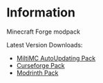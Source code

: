 # Information
Minecraft Forge modpack

Latest Version Downloads:
 - [MiltiMC AutoUpdating Pack](https://github.com/Den4enko/GamersReforged/releases/latest/download/GamersReforgedAutoUpdate.zip)
 - [Curseforge Pack](https://github.com/Den4enko/GamersReforged/releases/latest/download/GamersReforged-CF.zip)
 - [Modrinth Pack](https://github.com/Den4enko/GamersReforged/releases/latest/download/GamersReforged.mrpack)

